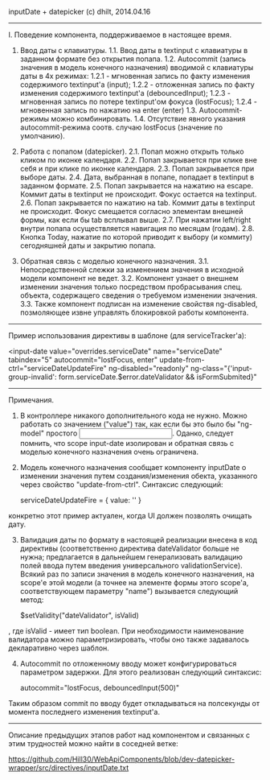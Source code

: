 ﻿inputDate + datepicker
(c) dhilt, 2014.04.16

--------------------------------------------------

I. Поведение компонента, поддерживаемое в настоящее время.

1. Ввод даты с клавиатуры.
1.1. Ввод даты в textinput с клавиатуры в заданном формате без открытия попапа.
1.2. Autocommit (запись значения в модель конечного назначения) вводимой с клавиатуры даты в 4х режимах:
1.2.1 - мгновенная запись по факту изменения содержимого textinput'a (input);
1.2.2 - отложенная запись по факту изменения содержимого textinput'a (debouncedInput);
1.2.3 - мгновенная запись по потере textinput'ом фокуса (lostFocus);
1.2.4 - мгновенная запись по нажатию на enter (enter)
1.3. Autocommit-режимы можно комбинировать.
1.4. Отсутствие явного указания autocommit-режима соотв. случаю lostFocus (значение по умолчанию).

2. Работа с попапом (datepicker).
2.1. Попап можно открыть только кликом по иконке календаря.
2.2. Попап закрывается при клике вне себя и при клике по иконке календаря.
2.3. Попап закрывается при выборе даты.
2.4. Дата, выбранная в попапе, попадает в textinput в заданном формате.
2.5. Попап закрывается на нажатию на escape. Коммит даты в textinput не происходит. Фокус остается на textinput.
2.6. Попап закрывается по нажатию на tab. Коммит даты в textinput не происходит. Фокус смещается согласно элементам внешней формы, как если бы tab всплывал выше.
2.7. При нажатии left/right внутри попапа осуществляется навигация по месяцам (годам).
2.8. Кнопка Today, нажатие по которой приводит к выбору (и коммиту) сегодняшней даты и закрытию попапа.

3. Обратная связь с моделью конечного назначения.
3.1. Непосредственной слежки за изменением значения в исходной модели компонент не ведет.
3.2. Компонент узнает о внешнем изменении значения только посредством пробрасывания спец. объекта, содержащего сведения о требуемом изменении значения.
3.3. Также компонент подписан на изменение свойствя ng-disabled, позмоляющее извне управлять блокировкой работы компонента.

--------------------------------------------------

Пример использования директивы в шаблоне (для serviceTracker'а):

<input-date
    value="overrides.serviceDate"
    name="serviceDate"
    tabindex="5"
    autocommit="lostFocus, enter"
    update-from-ctrl="serviceDateUpdateFire"
    ng-disabled="readonly"
    ng-class="{'input-group-invalid': form.serviceDate.$error.dateValidator && isFormSubmited}"
</input-date>

--------------------------------------------------

Примечания.

1. В контроллере никакого дополнительного кода не нужно. Можно работать со значением ("value") <input-date> так, как если бы это было бы "ng-model" простого <input>. Оданко, следует помнить, что scope input-date изолирован и обратная связь с моделью конечного назначения очень ограничена.

2. Модель конечного назначения сообщает компоненту inputDate о изменении значения путем создания/изменения обекта, указанного через свойство "update-from-ctrl". Синтаксис следующий:

	serviceDateUpdateFire = {
		value: ''
	}

конкретно этот пример актуален, когда UI должен позволять очищать дату.

3. Валидация даты по формату в настоящей реализации внесена в код директивы (соответственно директива dateValidator больше не нужна; предлагается в дальнейшем генерализовать валидацию полей ввода путем введения универсального validationService). Всякий раз по записи значения в модель конечного назначения, на scope'е этой модели (а точнее на элементе формы этого scope'а, соответствующем параметру "name") вызывается следующий метод:

	$setValidity("dateValidator", isValid)

, где isValid - имеет тип boolean. При необходимости наименование валидатора можно параметризировать, чтобы оно также задавалось декларативно через шаблон.

4. Autocommit по отложенному вводу может конфигурироваться параметром задержки. Для этого реализован следующий синтаксис:

	autocommit="lostFocus, debouncedInput(500)"

Таким образом commit по вводу будет откладываться на полсекунды от момента последнего изменения textinput'а.



--------------------------------------------------

Описание предыдущих этапов работ над компонентом и связанных с этим трудностей можно найти в соседней ветке:

https://github.com/Hill30/WebApiComponents/blob/dev-datepicker-wrapper/src/directives/inputDate.txt